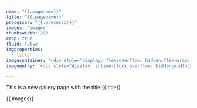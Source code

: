 ```yaml
---
name: "{{.pagename}}"
title: "{{.pagename}}"
processor: "{{.processor}}"
images: 'images'
thumbswidth: 200
crop: true
fluid: false
imgproperties: 
  - title
imagecontainer: '<div style="display: flex;overflow: hidden;flex-wrap: wrap;justify-content: center;">{{`{{.images}}`}}</div>'
imageentry: '<div style="display: inline-block;overflow: hidden;width:200px;height:280px;padding: 5px 5px 5px 5px;"><a href="{{"{{`{{.source}}`}}"}}"><img loading="lazy" src="{{"{{`{{.thumbnail}}`}}"}}" alt="{{"{{`{{.name}}`}}"}}"><p style="margin-top: 8px;">{{"{{`{{.name}}`}}"}}<br/>Titel: {{"{{`{{.title}}`}}"}}<br/>Größe: {{"{{`{{.size}}`}}"}}</p></a></div><br/>'

---
```

This is a new gallery page with the title {{.title}}

{{.images}}